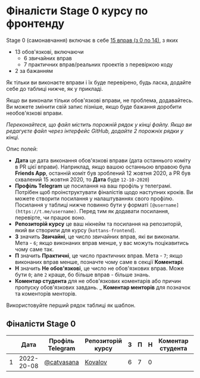 # Фіналісти Stage 0 курсу по фронтенду

Stage 0 (самонавчання) включає в себе
[15 вправ (з 0 по 14)](https://github.com/kottans/frontend/blob/master/contents.md),
з яких

- 13 обов'язкові, включаючи
  - 6 звичайних вправ
  - 7 практичних вправ/реальних проектів з перевіркою коду
- 2 за бажанням

Як тільки ви виконаєте вправи і їх буде перевірено, будь ласка,
додайте себе до таблиці нижче, як у прикладі.

Якщо ви виконали тільки обов'язкові вправи, не проблема, додавайтесь. Ви можете
змінити свій запис пізніше, якщо буде бажання доробити необов'язкові вправи.

_Переконайтеся, що файл містить порожній рядок у кінці файлу._
_Якщо ви редагуєте файл через інтерфейс GitHub, додайте 2 порожніх рядки у кінці._

Опис полей:

- **Дата** це дата виконання обов'язкові вправи (дата останнього коміту
  в PR цієї вправи). Наприклад, якщо вашою останньою вправою була **Friends App**,
  останній коміт був зроблений 12 жовтня 2020, а PR був схвалений 15 жовтня 2020,
  то **Дата** буде `12-10-2020`)
- **Профіль Telegram** це посилання на ваш профіль у телеграмі.
  Потрібен щоб проінструктувати фіналістів щодо наступних кроків.
  Ви можете створити посилання у налаштуваннях свого профілю.
  Посилання у таблиці нижче повинно бути у форматі `[@username](https://t.me/username)`.
  Перед тим як додавати посилання, перевірте, чи працює воно.
- **Репозиторій курсу** це ваш нікнейм та посилання на репозиторій, який ви створили для курсу
  (`kottans-frontend`).
- **З** значить **Звичайні**, це число звичайних вправ, які ви виконали. Мета -
  `6`; якщо виконаних вправ менше, у вас можуть поцікавитись чому саме так.
- **П** значить **Практичні**, це число практичних вправ. Мета - `7`; якщо виконаних
  вправ менше, позначте чому саме в секції **Коментарі**.
- **Н** значить **Не обов'язкові**, це число не обов'язкових вправ. Може бути `0`;
  але `2` краще, бо більше вправ - більше знань.
- **Коментар студента** для не обов'язкових коментарів або причин пропуску обов'язкових
  завдань.
  \_ **Коментар менторів** для позначок та коменторів менторів.

Використовуйте перший рядок таблиці як шаблон.

## Фіналісти Stage 0

|     | Дата       | Профіль Telegram                     | Репозиторій курсу                                      | З   | П   | Н   | Коментар студента | Коментар менторів |
| --- | ---------- | ------------------------------------ | ------------------------------------------------------ | --- | --- | --- | ----------------- | ----------------- |
| 1   | 2022-20-08 | [@catvasana](https://t.me/catvasana) | [Kovalov](https://github.com/kovalov/kottans-frontend) | 6   | 7   | 0   |                   |                   |

